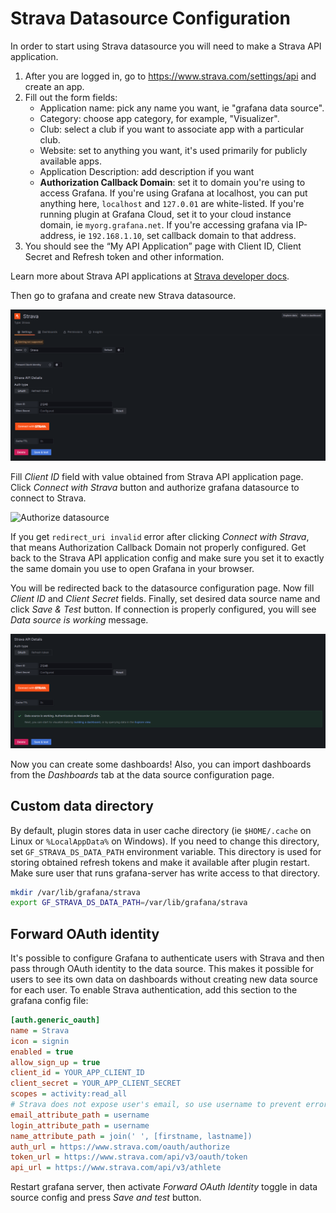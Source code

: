 # Strava Datasource Configuration

In order to start using Strava datasource you will need to make a Strava API application.

1. After you are logged in, go to https://www.strava.com/settings/api and create an app.
2. Fill out the form fields:
   - Application name: pick any name you want, ie "grafana data source".
   - Category: choose app category, for example, "Visualizer".
   - Club: select a club if you want to associate app with a particular club.
   - Website: set to anything you want, it's used primarily for publicly available apps.
   - Application Description: add description if you want
   - **Authorization Callback Domain**: set it to domain you're using to access Grafana. If you're using Grafana at localhost, you can put anything here, `localhost` and `127.0.01` are white-listed. If you're running plugin at Grafana Cloud, set it to your cloud instance domain, ie `myorg.grafana.net`. If you're accessing grafana via IP-address, ie `192.168.1.10`, set callback domain to that address.
3. You should see the “My API Application” page with Client ID, Client Secret and Refresh token and other information.

Learn more about Strava API applications at [Strava developer docs](https://developers.strava.com/docs/getting-started/#account).

Then go to grafana and create new Strava datasource.

![New Data Source](img/config_1.png)

Fill _Client ID_ field with value obtained from Strava API application page. Click _Connect with Strava_ button and authorize grafana datasource to connect to Strava.

![Authorize datasource](img/config_2.png)

If you get `redirect_uri invalid` error after clicking _Connect with Strava_, that means Authorization Callback Domain not properly configured. Get back to the Strava API application config and make sure you set it to exactly the same domain you use to open Grafana in your browser.

You will be redirected back to the datasource configuration page. Now fill _Client ID_ and _Client Secret_ fields. Finally, set desired data source name and click _Save & Test_ button. If connection is properly configured, you will see _Data source is working_ message.

![Save & Test](img/config_3.png)

Now you can create some dashboards! Also, you can import dashboards from the _Dashboards_ tab at the data source configuration page.

## Custom data directory

By default, plugin stores data in user cache directory (ie `$HOME/.cache` on Linux or `%LocalAppData%` on Windows). If you need to change this directory, set `GF_STRAVA_DS_DATA_PATH` environment variable. This directory is used for storing obtained refresh tokens and make it available after plugin restart. Make sure user that runs grafana-server has write access to that directory.

```sh
mkdir /var/lib/grafana/strava
export GF_STRAVA_DS_DATA_PATH=/var/lib/grafana/strava
```

## Forward OAuth identity

It's possible to configure Grafana to authenticate users with Strava and then pass through OAuth identity to the data source.
This makes it possible for users to see its own data on dashboards without creating new data source for each user. To enable
Strava authentication, add this section to the grafana config file:

```ini
[auth.generic_oauth]
name = Strava
icon = signin
enabled = true
allow_sign_up = true
client_id = YOUR_APP_CLIENT_ID
client_secret = YOUR_APP_CLIENT_SECRET
scopes = activity:read_all
# Strava does not expose user's email, so use username to prevent error
email_attribute_path = username
login_attribute_path = username
name_attribute_path = join(' ', [firstname, lastname])
auth_url = https://www.strava.com/oauth/authorize
token_url = https://www.strava.com/api/v3/oauth/token
api_url = https://www.strava.com/api/v3/athlete
```

Restart grafana server, then activate _Forward OAuth Identity_ toggle in data source config and press _Save and test_ button.
